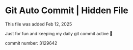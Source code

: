 # Git Auto Commit | Hidden File

This file was added Feb 12, 2025

Just for fun and keeping my daily git commit active 🤪

commit number: 3129642
